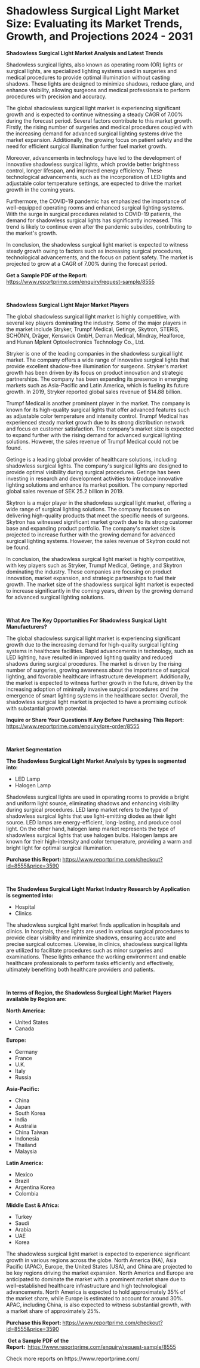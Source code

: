 <p><h1>Shadowless Surgical Light Market Size: Evaluating its Market Trends, Growth, and Projections 2024 - 2031</h1></p><p><strong>Shadowless Surgical Light Market Analysis and Latest Trends</strong></p>
<p><p>Shadowless surgical lights, also known as operating room (OR) lights or surgical lights, are specialized lighting systems used in surgeries and medical procedures to provide optimal illumination without casting shadows. These lights are designed to minimize shadows, reduce glare, and enhance visibility, allowing surgeons and medical professionals to perform procedures with precision and accuracy.</p><p>The global shadowless surgical light market is experiencing significant growth and is expected to continue witnessing a steady CAGR of 7.00% during the forecast period. Several factors contribute to this market growth. Firstly, the rising number of surgeries and medical procedures coupled with the increasing demand for advanced surgical lighting systems drive the market expansion. Additionally, the growing focus on patient safety and the need for efficient surgical illumination further fuel market growth.</p><p>Moreover, advancements in technology have led to the development of innovative shadowless surgical lights, which provide better brightness control, longer lifespan, and improved energy efficiency. These technological advancements, such as the incorporation of LED lights and adjustable color temperature settings, are expected to drive the market growth in the coming years.</p><p>Furthermore, the COVID-19 pandemic has emphasized the importance of well-equipped operating rooms and enhanced surgical lighting systems. With the surge in surgical procedures related to COVID-19 patients, the demand for shadowless surgical lights has significantly increased. This trend is likely to continue even after the pandemic subsides, contributing to the market's growth.</p><p>In conclusion, the shadowless surgical light market is expected to witness steady growth owing to factors such as increasing surgical procedures, technological advancements, and the focus on patient safety. The market is projected to grow at a CAGR of 7.00% during the forecast period.</p></p>
<p><strong>Get a Sample PDF of the Report:&nbsp;</strong> <a href="https://www.reportprime.com/enquiry/request-sample/8555">https://www.reportprime.com/enquiry/request-sample/8555</a></p>
<p>&nbsp;</p>
<p><strong>Shadowless Surgical Light Major Market Players</strong></p>
<p><p>The global shadowless surgical light market is highly competitive, with several key players dominating the industry. Some of the major players in the market include Stryker, Trumpf Medical, Getinge, Skytron, STERIS, SCHÖNN, Dräger, Kenswick GmbH, Deman Medical, Mindray, Healforce, and Hunan Mplent Optoelectronics Technology Co., Ltd.</p><p>Stryker is one of the leading companies in the shadowless surgical light market. The company offers a wide range of innovative surgical lights that provide excellent shadow-free illumination for surgeons. Stryker's market growth has been driven by its focus on product innovation and strategic partnerships. The company has been expanding its presence in emerging markets such as Asia-Pacific and Latin America, which is fueling its future growth. In 2019, Stryker reported global sales revenue of $14.88 billion.</p><p>Trumpf Medical is another prominent player in the market. The company is known for its high-quality surgical lights that offer advanced features such as adjustable color temperature and intensity control. Trumpf Medical has experienced steady market growth due to its strong distribution network and focus on customer satisfaction. The company's market size is expected to expand further with the rising demand for advanced surgical lighting solutions. However, the sales revenue of Trumpf Medical could not be found.</p><p>Getinge is a leading global provider of healthcare solutions, including shadowless surgical lights. The company's surgical lights are designed to provide optimal visibility during surgical procedures. Getinge has been investing in research and development activities to introduce innovative lighting solutions and enhance its market position. The company reported global sales revenue of SEK 25.2 billion in 2019.</p><p>Skytron is a major player in the shadowless surgical light market, offering a wide range of surgical lighting solutions. The company focuses on delivering high-quality products that meet the specific needs of surgeons. Skytron has witnessed significant market growth due to its strong customer base and expanding product portfolio. The company's market size is projected to increase further with the growing demand for advanced surgical lighting systems. However, the sales revenue of Skytron could not be found.</p><p>In conclusion, the shadowless surgical light market is highly competitive, with key players such as Stryker, Trumpf Medical, Getinge, and Skytron dominating the industry. These companies are focusing on product innovation, market expansion, and strategic partnerships to fuel their growth. The market size of the shadowless surgical light market is expected to increase significantly in the coming years, driven by the growing demand for advanced surgical lighting solutions.</p></p>
<p>&nbsp;</p>
<p><strong>What Are The Key Opportunities For Shadowless Surgical Light Manufacturers?</strong></p>
<p><p>The global shadowless surgical light market is experiencing significant growth due to the increasing demand for high-quality surgical lighting systems in healthcare facilities. Rapid advancements in technology, such as LED lighting, have resulted in improved lighting quality and reduced shadows during surgical procedures. The market is driven by the rising number of surgeries, growing awareness about the importance of surgical lighting, and favorable healthcare infrastructure development. Additionally, the market is expected to witness further growth in the future, driven by the increasing adoption of minimally invasive surgical procedures and the emergence of smart lighting systems in the healthcare sector. Overall, the shadowless surgical light market is projected to have a promising outlook with substantial growth potential.</p></p>
<p><strong>Inquire or Share Your Questions If Any Before Purchasing This Report:</strong> <a href="https://www.reportprime.com/enquiry/pre-order/8555">https://www.reportprime.com/enquiry/pre-order/8555</a></p>
<p>&nbsp;</p>
<p><strong>Market Segmentation</strong></p>
<p><strong>The Shadowless Surgical Light Market Analysis by types is segmented into:</strong></p>
<p><ul><li>LED Lamp</li><li>Halogen Lamp</li></ul></p>
<p><p>Shadowless surgical lights are used in operating rooms to provide a bright and uniform light source, eliminating shadows and enhancing visibility during surgical procedures. LED lamp market refers to the type of shadowless surgical lights that use light-emitting diodes as their light source. LED lamps are energy-efficient, long-lasting, and produce cool light. On the other hand, halogen lamp market represents the type of shadowless surgical lights that use halogen bulbs. Halogen lamps are known for their high-intensity and color temperature, providing a warm and bright light for optimal surgical illumination.</p></p>
<p><strong>Purchase this Report:&nbsp;</strong><a href="https://www.reportprime.com/checkout?id=8555&price=3590">https://www.reportprime.com/checkout?id=8555&price=3590</a></p>
<p>&nbsp;</p>
<p><strong>The Shadowless Surgical Light Market Industry Research by Application is segmented into:</strong></p>
<p><ul><li>Hospital</li><li>Clinics</li></ul></p>
<p><p>The shadowless surgical light market finds application in hospitals and clinics. In hospitals, these lights are used in various surgical procedures to provide clear visibility and minimize shadows, ensuring accurate and precise surgical outcomes. Likewise, in clinics, shadowless surgical lights are utilized to facilitate procedures such as minor surgeries and examinations. These lights enhance the working environment and enable healthcare professionals to perform tasks efficiently and effectively, ultimately benefiting both healthcare providers and patients.</p></p>
<p>&nbsp;</p>
<p><strong>In terms of Region, the Shadowless Surgical Light Market Players available by Region are:</strong></p>
<p>
    <p> <strong> North America: </strong>
        <ul>
            <li>United States</li>
            <li>Canada</li>
        </ul>
        </p> 
    <p> <strong> Europe: </strong>
        <ul>
            <li>Germany</li>
            <li>France</li>
            <li>U.K.</li>
            <li>Italy</li>
            <li>Russia</li>
        </ul>
        </p> 
    <p> <strong> Asia-Pacific: </strong>
        <ul>
            <li>China</li>
            <li>Japan</li>
            <li>South Korea</li>
            <li>India</li>
            <li>Australia</li>
            <li>China Taiwan</li>
            <li>Indonesia</li>
            <li>Thailand</li>
            <li>Malaysia</li>
        </ul>
        </p> 
    <p> <strong> Latin America: </strong>
        <ul>
            <li>Mexico</li>
            <li>Brazil</li>
            <li>Argentina Korea</li>
            <li>Colombia</li>
        </ul>
        </p> 
    <p> <strong> Middle East & Africa: </strong>
        <ul>
            <li>Turkey</li>
            <li>Saudi</li>
            <li>Arabia</li>
            <li>UAE</li>
            <li>Korea</li>
        </ul>
    </p>
    </p>
<p><p>The shadowless surgical light market is expected to experience significant growth in various regions across the globe. North America (NA), Asia Pacific (APAC), Europe, the United States (USA), and China are projected to be key regions driving the market expansion. North America and Europe are anticipated to dominate the market with a prominent market share due to well-established healthcare infrastructure and high technological advancements. North America is expected to hold approximately 35% of the market share, while Europe is estimated to account for around 30%. APAC, including China, is also expected to witness substantial growth, with a market share of approximately 25%.</p></p>
<p><strong>Purchase this Report: </strong><a href="https://www.reportprime.com/checkout?id=8555&price=3590">https://www.reportprime.com/checkout?id=8555&price=3590</a></p>
<p>&nbsp;<strong>Get a Sample PDF of the Report:&nbsp;&nbsp;</strong><a href="https://www.reportprime.com/enquiry/request-sample/8555">https://www.reportprime.com/enquiry/request-sample/8555</a></p>
<p><strong></strong></p>
<p>Check more reports on https://www.reportprime.com/</p>
